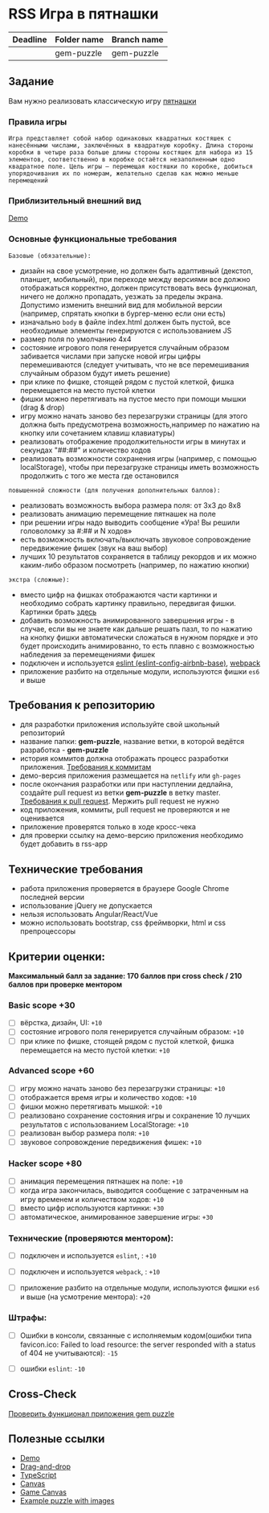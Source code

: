 # RSS Игра в пятнашки

| Deadline         |   Folder name  | Branch name |
| ---------------- | -------------- | ----------- |
|                  |  gem-puzzle    | gem-puzzle  |

## Задание
Вам нужно реализовать классическую игру [пятнашки](https://ru.wikipedia.org/wiki/Игра_в_15)

### Правила игры
`Игра представляет собой набор одинаковых квадратных костяшек с нанесёнными числами, заключённых в квадратную коробку. Длина стороны коробки в четыре раза больше длины стороны костяшек для набора из 15 элементов, соответственно в коробке остаётся незаполненным одно квадратное поле. Цель игры — перемещая костяшки по коробке, добиться упорядочивания их по номерам, желательно сделав как можно меньше перемещений`

### Приблизительный внешний вид
[Demo](https://xmelsky-gem-puzzle.netlify.app/)

### Основные функциональные требования
  `Базовые (обязательные):`
  - дизайн на свое усмотрение, но должен быть адаптивный (декстоп, планшет, мобильный), при переходе между версиями все должно отображаться корректно, должен присутствовать весь функционал, ничего не должно пропадать, уезжать за пределы экрана. Допустимо изменить внешний вид для мобильной версии (например, спрятать кнопки в бургер-меню если они есть)
  - изначально `body` в файле index.html должен быть пустой, все необходимые элементы генерируются с использованием JS
  - размер поля по умолчанию 4х4
  - состояние игрового поля генерируется случайным образом забивается числами при запуске новой игры цифры перемешиваются (следует учитывать, что не все перемешивания случайным образом будут иметь решение)
  - при клике по фишке, стоящей рядом с пустой клеткой, фишка перемещается на место пустой клетки
  - фишки можно перетягивать на пустое место при помощи мышки (drag & drop)
  - игру можно начать заново без перезагрузки страницы (для этого должна быть предусмотрена возможность,например по нажатию на кнопку или сочетанием клавиш клавиатуры)
  - реализовать отображение продолжительности игры в минутах и секундах "##:##" и количество ходов
  - реализовать возможности сохранения игры (например, с помощью localStorage), чтобы при перезагрузке страницы иметь возможность продолжить с того же места где остановился

  `повышенной сложности (для получения дополнительных баллов):`
  - реализовать возможность выбора размера поля: от 3х3 до 8х8
  - реализовать анимацию перемещение пятнашек на поле
  - при решении игры надо выводить сообщение «Ура! Вы решили головоломку за #:## и N ходов»
  - есть возможность включать/выключать звуковое сопровождение передвижение фишек (звук на ваш выбор)
  - лучших 10 результатов сохраняется в таблицу рекордов и их можно каким-либо образом посмотреть (например, по нажатию кнопки)

  `экстра (сложные):`
  - вместо цифр на фишках отображаются части картинки и необходимо собрать картинку правильно, передвигая фишки. Картинки брать [здесь](https://github.com/irinainina/image-data/tree/master/box)
  - добавить возможность анимированного завершения игры - в случае, если вы не знаете как дальше решать пазл, то по нажатию на кнопку фишки автоматически сложаться в нужном порядке и это будет происходить анимированно, то есть плавно с возможностью набледения за перемещениями фишек 
  - подключен и используется [eslint (eslint-config-airbnb-base)](https://eslint.org/), [webpack](https://webpack.js.org/)
  - приложение разбито на отдельные модули, используются фишки `es6` и выше


## Требования к репозиторию
- для разработки приложения используйте свой школьный репозиторий
- название папки: **gem-puzzle**, название ветки, в которой ведётся разработка - **gem-puzzle**
- история коммитов должна отображать процесс разработки приложения. [Требования к коммитам](https://docs.rs.school/#/git-convention)
- демо-версия приложения размещается на `netlify` или `gh-pages`
- после окончания разработки или при наступлении дедлайна, создайте pull request из ветки **gem-puzzle** в ветку master. [Требования к pull request](https://docs.rs.school/#/pull-request-review-process?id=%d0%9e%d0%bf%d0%b8%d1%81%d0%b0%d0%bd%d0%b8%d0%b5-pull-request-%d0%b4%d0%be%d0%bb%d0%b6%d0%bd%d0%be-%d1%81%d0%be%d0%b4%d0%b5%d1%80%d0%b6%d0%b0%d1%82%d1%8c-%d1%81%d0%bb%d0%b5%d0%b4%d1%83%d1%8e%d1%89%d1%83%d1%8e-%d0%b8%d0%bd%d1%84%d0%be%d1%80%d0%bc%d0%b0%d1%86%d0%b8%d1%8e). Мержить pull request не нужно
- код приложения, коммиты, pull request не проверяются и не оценивается
- приложение проверятся только в ходе кросс-чека
- для проверки ссылку на демо-версию приложения необходимо будет добавить в rss-app

## Технические требования
- работа приложения проверяется в браузере Google Chrome последней версии
- использование jQuery не допускается
- нельзя использовать Angular/React/Vue 
- можно использовать bootstrap, css фреймворки, html и css препроцессоры

## Критерии оценки:

**Максимальный балл за задание: 170 баллов при cross check / 210 баллов при проверке ментором**   

### Basic scope +30 
- [ ] вёрстка, дизайн, UI: `+10`
- [ ] состояние игрового поля генерируется случайным образом: `+10`
- [ ] при клике по фишке, стоящей рядом с пустой клеткой, фишка перемещается на место пустой клетки: `+10`

### Advanced scope +60

- [ ] игру можно начать заново без перезагрузки страницы: `+10`
- [ ] отображается время игры и количество ходов: `+10`
- [ ] фишки можно перетягивать мышкой: `+10`
- [ ] реализовано сохранение состояния игры и сохранение 10 лучших результатов с использованием LocalStorage: `+10`
- [ ] реализован выбор размера поля: `+10`
- [ ] звуковое сопровождение передвижения фишек: `+10`

### Hacker scope +80
- [ ] анимация перемещения пятнашек на поле: `+10`
- [ ] когда игра закончилась, выводится сообщение с затраченным на игру временем и количеством ходов: `+10`
- [ ] вместо цифр используются картинки: `+30`
- [ ] автоматическое, анимированное завершение игры: `+30`

### Технические (проверяются ментором):
- [ ] подключен и используется `eslint`, : `+10`
- [ ] подключен и используется `webpack`, : `+10`
- [ ] приложение разбито на отдельные модули, используются фишки `es6` и выше (на усмотрение ментора): `+20`


### Штрафы:
- [ ] Ошибки в консоли, связанные с исполняемым кодом(ошибки типа favicon.ico: Failed to load resource: the server responded with a status of 404 не учитываются): `-15`
- [ ] ошибки `eslint`: `-10`


## Cross-Check
[Проверить функционал приложения gem puzzle](https://rolling-scopes-school.github.io/checklist/)

## Полезные ссылки

- [Demo](https://xmelsky-gem-puzzle.netlify.app/)
- [Drag-and-drop](https://learn.javascript.ru/mouse-drag-and-drop)
- [TypeScript](https://www.typescriptlang.org/)
- [Canvas](https://developer.mozilla.org/en/docs/Web/API/Canvas_API/Tutorial)
- [Game Canvas](https://www.w3schools.com/graphics/game_canvas.asp)
- [Example puzzle with images](https://youtu.be/PUEll8nfo0Q)
